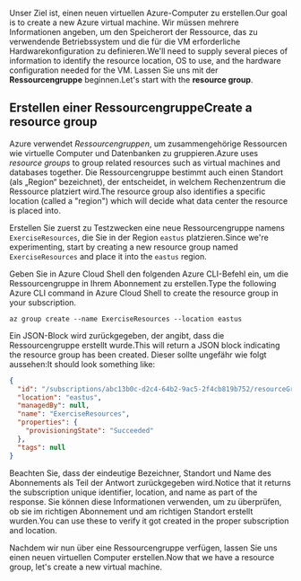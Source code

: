 <span data-ttu-id="9bfd7-101">Unser Ziel ist, einen neuen virtuellen Azure-Computer zu erstellen.</span><span class="sxs-lookup"><span data-stu-id="9bfd7-101">Our goal is to create a new Azure virtual machine.</span></span> <span data-ttu-id="9bfd7-102">Wir müssen mehrere Informationen angeben, um den Speicherort der Ressource, das zu verwendende Betriebssystem und die für die VM erforderliche Hardwarekonfiguration zu definieren.</span><span class="sxs-lookup"><span data-stu-id="9bfd7-102">We'll need to supply several pieces of information to identify the resource location, OS to use, and the hardware configuration needed for the VM.</span></span> <span data-ttu-id="9bfd7-103">Lassen Sie uns mit der **Ressourcengruppe** beginnen.</span><span class="sxs-lookup"><span data-stu-id="9bfd7-103">Let's start with the **resource group**.</span></span>

## <a name="create-a-resource-group"></a><span data-ttu-id="9bfd7-104">Erstellen einer Ressourcengruppe</span><span class="sxs-lookup"><span data-stu-id="9bfd7-104">Create a resource group</span></span>

<span data-ttu-id="9bfd7-105">Azure verwendet _Ressourcengruppen_, um zusammengehörige Ressourcen wie virtuelle Computer und Datenbanken zu gruppieren.</span><span class="sxs-lookup"><span data-stu-id="9bfd7-105">Azure uses _resource groups_ to group related resources such as virtual machines and databases together.</span></span> <span data-ttu-id="9bfd7-106">Die Ressourcengruppe bestimmt auch einen Standort (als „Region“ bezeichnet), der entscheidet, in welchem Rechenzentrum die Ressource platziert wird.</span><span class="sxs-lookup"><span data-stu-id="9bfd7-106">The resource group also identifies a specific location (called a "region") which will decide what data center the resource is placed into.</span></span>

<span data-ttu-id="9bfd7-107">Erstellen Sie zuerst zu Testzwecken eine neue Ressourcengruppe namens `ExerciseResources`, die Sie in der Region `eastus` platzieren.</span><span class="sxs-lookup"><span data-stu-id="9bfd7-107">Since we're experimenting, start by creating a new resource group named `ExerciseResources` and place it into the `eastus` region.</span></span>

<!-- TODO: replace with free ed-tier -->

<span data-ttu-id="9bfd7-108">Geben Sie in Azure Cloud Shell den folgenden Azure CLI-Befehl ein, um die Ressourcengruppe in Ihrem Abonnement zu erstellen.</span><span class="sxs-lookup"><span data-stu-id="9bfd7-108">Type the following Azure CLI command in Azure Cloud Shell to create the resource group in your subscription.</span></span>

```azurecli
az group create --name ExerciseResources --location eastus
```

<span data-ttu-id="9bfd7-109">Ein JSON-Block wird zurückgegeben, der angibt, dass die Ressourcengruppe erstellt wurde.</span><span class="sxs-lookup"><span data-stu-id="9bfd7-109">This will return a JSON block indicating the resource group has been created.</span></span> <span data-ttu-id="9bfd7-110">Dieser sollte ungefähr wie folgt aussehen:</span><span class="sxs-lookup"><span data-stu-id="9bfd7-110">It should look something like:</span></span>

```json
{
  "id": "/subscriptions/abc13b0c-d2c4-64b2-9ac5-2f4cb819b752/resourceGroups/ExerciseResources",
  "location": "eastus",
  "managedBy": null,
  "name": "ExerciseResources",
  "properties": {
    "provisioningState": "Succeeded"
  },
  "tags": null
}
```

<span data-ttu-id="9bfd7-111">Beachten Sie, dass der eindeutige Bezeichner, Standort und Name des Abonnements als Teil der Antwort zurückgegeben wird.</span><span class="sxs-lookup"><span data-stu-id="9bfd7-111">Notice that it returns the subscription unique identifier, location, and name as part of the response.</span></span> <span data-ttu-id="9bfd7-112">Sie können diese Informationen verwenden, um zu überprüfen, ob sie im richtigen Abonnement und am richtigen Standort erstellt wurden.</span><span class="sxs-lookup"><span data-stu-id="9bfd7-112">You can use these to verify it got created in the proper subscription and location.</span></span>

<span data-ttu-id="9bfd7-113">Nachdem wir nun über eine Ressourcengruppe verfügen, lassen Sie uns einen neuen virtuellen Computer erstellen.</span><span class="sxs-lookup"><span data-stu-id="9bfd7-113">Now that we have a resource group, let's create a new virtual machine.</span></span>